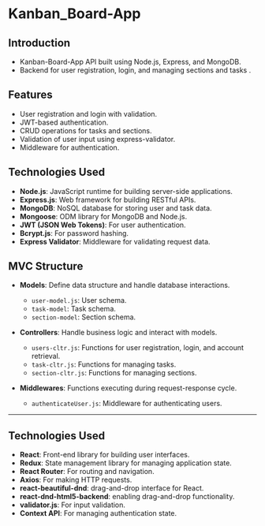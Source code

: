 ﻿# Kanban_Board-App

## Introduction
- Kanban-Board-App API built using Node.js, Express, and MongoDB.
- Backend for  user registration, login, and managing sections and tasks .

## Features
- User registration and login with validation.
- JWT-based authentication.
- CRUD operations for tasks and sections.
- Validation of user input using express-validator.
- Middleware for authentication.

## Technologies Used
- **Node.js**: JavaScript runtime for building server-side applications.
- **Express.js**: Web framework for building RESTful APIs.
- **MongoDB**: NoSQL database for storing user and task data.
- **Mongoose**: ODM library for MongoDB and Node.js.
- **JWT (JSON Web Tokens)**: For user authentication.
- **Bcrypt.js**: For password hashing.
- **Express Validator**: Middleware for validating request data.

## MVC Structure
- **Models**: Define data structure and handle database interactions.
    - `user-model.js`: User schema.
    - `task-model`: Task schema.
    - `section-model`: Section schema.
  
- **Controllers**: Handle business logic and interact with models.
    - `users-cltr.js`: Functions for user registration, login, and account retrieval.
    - `task-cltr.js`: Functions for managing tasks.
    - `section-cltr.js`: Functions for managing sections.
  
- **Middlewares**: Functions executing during request-response cycle.
    - `authenticateUser.js`: Middleware for authenticating users.
    

---



## Technologies Used
- **React**: Front-end library for building user interfaces.
- **Redux**: State management library for managing application state.
- **React Router**: For routing and navigation.
- **Axios**: For making HTTP requests.
- **react-beautiful-dnd**:  drag-and-drop interface for React.
- **react-dnd-html5-backend**:  enabling drag-and-drop functionality.
- **validator.js**: For input validation.
- **Context API**: For managing authentication state.



